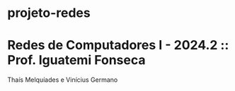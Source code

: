 # projeto-redes

# Redes de Computadores I - 2024.2 :: Prof. Iguatemi Fonseca
Thaís Melquíades e Vinícius Germano
